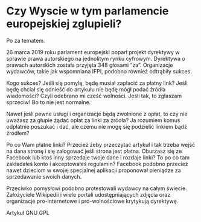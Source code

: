 

# Czy Wyscie w tym parlamencie europejskiej zglupieli?

Po za tematem.

26 marca 2019 roku parlament europejski poparł projekt dyrektywy w sprawie prawa autorskiego na jednolitym rynku cyfrowym.
Dyrektywa o prawach autorskich została przyjęta 348 głosami “za”.  Organizacje wydawców, takie jak wspomniana IFPI, podobno również odtrąbiły sukces.

Kogo sukces?
Jeśli się pomylę, będę musiał zapłacić za płatny link?
Jeśli będę chciał się odnieść do artykułu nie będę mógł podać źródła wiadomości?
Czyli odebrano mi cześć wolności.
Jeśli tak, to zgłaszam sprzeciw! 
 Bo to nie jest normalne.

Nawet jeśli pewne usługi i organizacje będą zwolnione z opłat,
to czy nie uważasz za głupie żądać opłat za linki za źródła?
Ja rozumiem komuś odpłatnie poszukać i dać,
ale czemu nie mogę się podzielić linkiem bądź źródłem?



Po co Wam płatne linki? Przecież żeby przeczytać artykuł i tak trzeba wejść na dana stronę i się zalogować jeśli strona jest płatna.
Oburzasz się ze Facebook lub ktoś inny sprzedaje twoje dane i rozdaje linki?
To po co tam zakładałeś konto i akceptowałeś regulamin?
Facebook podobno przecież nawet dzieciom w swojej specjalnej aplikacji proponował  pieniądze za sprzedawanie swoich danych.


Przeciwko pomysłowi podobno protestowali wydawcy na całym świecie. Założyciele Wikipedii i wiele portali udostępniających zdjęcia oraz
organizacje pro-internetowe i pro-wolnościowe krytykują dyrektywę.




Artykuł GNU GPL 
